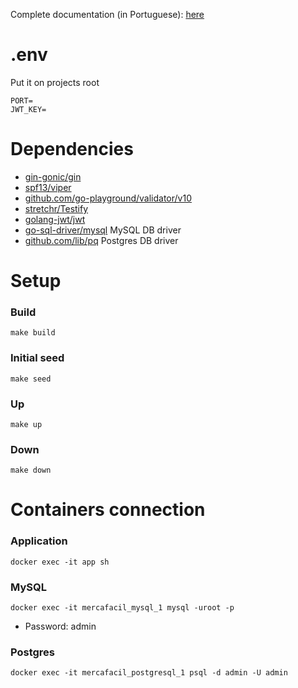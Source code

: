 Complete documentation (in Portuguese):
[here](https://ellekrau91.gitbook.io/userfy/)

# .env

Put it on projects root

````
PORT=
JWT_KEY=
````


# Dependencies

- [gin-gonic/gin](https://github.com/gin-gonic/gin) 
- [spf13/viper](https://github.com/spf13/viper)
- [github.com/go-playground/validator/v10](https://github.com/go-playground/validator)
- [stretchr/Testify](https://github.com/stretchr/testify)
- [golang-jwt/jwt](https://github.com/golang-jwt/jwt)
- [go-sql-driver/mysql](https://github.com/go-sql-driver/mysql) MySQL DB driver
- [github.com/lib/pq](https://github.com/lib/pq) Postgres DB driver

# Setup

### Build
`make build`

### Initial seed
`make seed`

### Up
`make up`

### Down
`make down`

# Containers connection
### Application
`docker exec -it app sh`

### MySQL
`docker exec -it mercafacil_mysql_1 mysql -uroot -p`
- Password: admin

### Postgres
`docker exec -it mercafacil_postgresql_1 psql -d admin -U admin`
